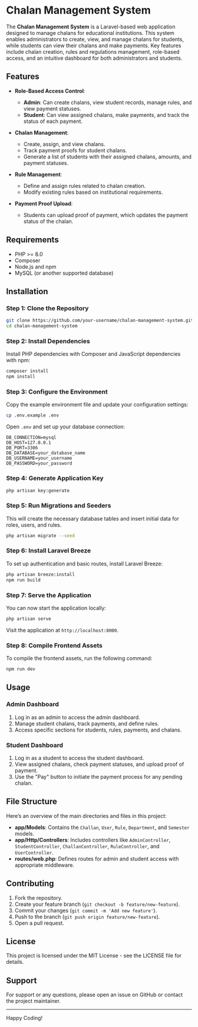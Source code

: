 
# Chalan Management System

The **Chalan Management System** is a Laravel-based web application designed to manage chalans for educational institutions. This system enables administrators to create, view, and manage chalans for students, while students can view their chalans and make payments. Key features include chalan creation, rules and regulations management, role-based access, and an intuitive dashboard for both administrators and students.

## Features

- **Role-Based Access Control**:
  - **Admin**: Can create chalans, view student records, manage rules, and view payment statuses.
  - **Student**: Can view assigned chalans, make payments, and track the status of each payment.

- **Chalan Management**:
  - Create, assign, and view chalans.
  - Track payment proofs for student chalans.
  - Generate a list of students with their assigned chalans, amounts, and payment statuses.

- **Rule Management**:
  - Define and assign rules related to chalan creation.
  - Modify existing rules based on institutional requirements.

- **Payment Proof Upload**:
  - Students can upload proof of payment, which updates the payment status of the chalan.

## Requirements

- PHP >= 8.0
- Composer
- Node.js and npm
- MySQL (or another supported database)

## Installation

### Step 1: Clone the Repository

```bash
git clone https://github.com/your-username/chalan-management-system.git
cd chalan-management-system
```

### Step 2: Install Dependencies

Install PHP dependencies with Composer and JavaScript dependencies with npm:

```bash
composer install
npm install
```

### Step 3: Configure the Environment

Copy the example environment file and update your configuration settings:

```bash
cp .env.example .env
```

Open `.env` and set up your database connection:

```plaintext
DB_CONNECTION=mysql
DB_HOST=127.0.0.1
DB_PORT=3306
DB_DATABASE=your_database_name
DB_USERNAME=your_username
DB_PASSWORD=your_password
```

### Step 4: Generate Application Key

```bash
php artisan key:generate
```

### Step 5: Run Migrations and Seeders

This will create the necessary database tables and insert initial data for roles, users, and rules.

```bash
php artisan migrate --seed
```

### Step 6: Install Laravel Breeze

To set up authentication and basic routes, install Laravel Breeze:

```bash
php artisan breeze:install
npm run build
```

### Step 7: Serve the Application

You can now start the application locally:

```bash
php artisan serve
```

Visit the application at `http://localhost:8000`.

### Step 8: Compile Frontend Assets

To compile the frontend assets, run the following command:

```bash
npm run dev
```

## Usage

### Admin Dashboard

1. Log in as an admin to access the admin dashboard.
2. Manage student chalans, track payments, and define rules.
3. Access specific sections for students, rules, payments, and chalans.

### Student Dashboard

1. Log in as a student to access the student dashboard.
2. View assigned chalans, check payment statuses, and upload proof of payment.
3. Use the "Pay" button to initiate the payment process for any pending chalan.

## File Structure

Here’s an overview of the main directories and files in this project:

- **app/Models**: Contains the `Challan`, `User`, `Rule`, `Department`, and `Semester` models.
- **app/Http/Controllers**: Includes controllers like `AdminController`, `StudentController`, `ChallanController`, `RuleController`, and `UserController`.
- **routes/web.php**: Defines routes for admin and student access with appropriate middleware.

## Contributing

1. Fork the repository.
2. Create your feature branch (`git checkout -b feature/new-feature`).
3. Commit your changes (`git commit -m 'Add new feature'`).
4. Push to the branch (`git push origin feature/new-feature`).
5. Open a pull request.

## License

This project is licensed under the MIT License - see the LICENSE file for details.

## Support

For support or any questions, please open an issue on GitHub or contact the project maintainer.

---

Happy Coding!
